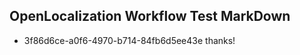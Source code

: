 ## OpenLocalization Workflow Test MarkDown
* 3f86d6ce-a0f6-4970-b714-84fb6d5ee43e thanks!

<!--HONumber=Aug16_HO5-->


